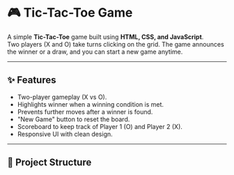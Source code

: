 # 🎮 Tic-Tac-Toe Game  

A simple **Tic-Tac-Toe** game built using **HTML, CSS, and JavaScript**.  
Two players (X and O) take turns clicking on the grid. The game announces the winner or a draw, and you can start a new game anytime.  

---

## ✨ Features
- Two-player gameplay (X vs O).
- Highlights winner when a winning condition is met.
- Prevents further moves after a winner is found.
- "New Game" button to reset the board.
- Scoreboard to keep track of Player 1 (O) and Player 2 (X).  
- Responsive UI with clean design.

---

## 📂 Project Structure
